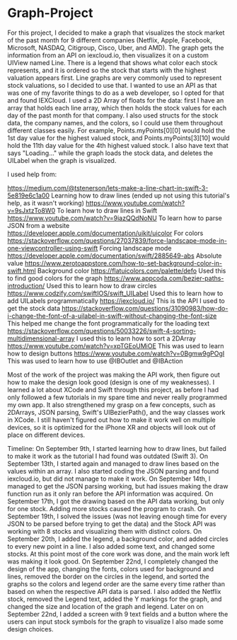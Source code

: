 # Graph-Project


For this project, I decided to make a graph that visualizes the stock market of the past month for 9 different companies (Netflix, Apple, Facebook, Microsoft, NASDAQ, Citigroup, Cisco, Uber, and AMD). The graph gets the information from an API on iexcloud.io, then visualizes it on a custom UIView named Line. There is a legend that shows what color each stock represents, and it is ordered so the stock that starts with the highest valuation appears first. Line graphs are very commonly used to represent stock valuations, so I decided to use that. I wanted to use an API as that was one of my favorite things to do as a web developer, so I opted for that and found IEXCloud. I used a 2D Array of floats for the data: first I have an array that holds each line array, which then holds the stock values for each day of the past month for that company. I also used structs for the stock data, the company names, and the colors, so I could use them throughout different classes easily. For example, Points.myPoints[0][0] would hold the 1st day value for the highest valued stock, and Points.myPoints[3][10] would hold the 11th day value for the 4th highest valued stock. I also have text that says "Loading..." while the graph loads the stock data, and deletes the UILabel when the graph is visualized.

I used help from:

https://medium.com/@tstenerson/lets-make-a-line-chart-in-swift-3-5e819e6c1a00 Learning how to draw lines (ended up not using this tutorial's help, as it wasn't working)
https://www.youtube.com/watch?v=9sJxtzTo8W0 To learn how to draw lines in Swift
https://www.youtube.com/watch?v=9iazQQdNoNU To learn how to parse JSON from a website
https://developer.apple.com/documentation/uikit/uicolor For colors
https://stackoverflow.com/questions/27037839/force-landscape-mode-in-one-viewcontroller-using-swift Forcing landscape mode
https://developer.apple.com/documentation/swift/2885649-abs Absolute value
https://www.zerotoappstore.com/how-to-set-background-color-in-swift.html Background color
https://flatuicolors.com/palette/defo Used this to find good colors for the graph
https://www.appcoda.com/bezier-paths-introduction/ Used this to learn how to draw circles
https://www.codzify.com/swiftIOS/swift_UILabel Used this to learn how to add UILabels programmatically
https://iexcloud.io/ This is the API I used to get the stock data
https://stackoverflow.com/questions/31090983/how-do-i-change-the-font-of-a-uilabel-in-swift-without-changing-the-font-size This helped me change the font programmatically for the loading text
https://stackoverflow.com/questions/50033226/swift-4-sorting-multidimensional-array I used this to learn how to sort a 2DArray
https://www.youtube.com/watch?v=xpTGEoUMiOE This was used to learn how to design buttons
https://www.youtube.com/watch?v=0Bgmw9gPOgI This was used to learn how to use @IBOutlet and @IBAction


Most of the work of the project was making the API work, then figure out how to make the design look good (design is one of my weaknesses). I learned a lot about XCode and Swift through this project, as before I had only followed a few tutorials in my spare time and never really programmed my own app. It also strengthened my grasp on a few concepts, such as 2DArrays, JSON parsing, Swift's UIBezierPath(), and the way classes work in XCode. I still haven't figured out how to make it work well on multiple devices, so it is optimized for the iPhone XR and objects will look out of place on different devices.

Timeline:
On September 9th, I started learning how to draw lines, but failed to make it work as the tutorial I had found was outdated (Swift 3).
On September 13th, I started again and managed to draw lines based on the values within an array. I also started coding the JSON parsing and found iexcloud.io, but did not manage to make it work.
On September 14th, I managed to get the JSON parsing working, but had issues making the draw function run as it only ran before the API information was acquired.
On September 17th, I got the drawing based on the API data working, but only for one stock. Adding more stocks caused the program to crash.
On September 19th, I solved the issues (was not leaving enough time for every JSON to be parsed before trying to get the data) and the Stock API was working with 8 stocks and visualizing them with distinct colors.
On September 20th, I added the legend, a background color, and added circles to every new point in a line. I also added some text, and changed some stocks. At this point most of the core work was done, and the main work left was making it look good.
On September 22nd, I completely changed the design of the app, changing the fonts, colors used for background and lines, removed the border on the circles in the legend, and sorted the graphs so the colors and legend order are the same every time rather than based on when the respective API data is parsed. I also added the Netflix stock, removed the Legend text, added the Y markings for the graph, and changed the size and location of the graph and legend.
Later on on September 22nd, I added a screen with 9 text fields and a button where the users can input stock symbols for the graph to visualize I also made some design choices.
